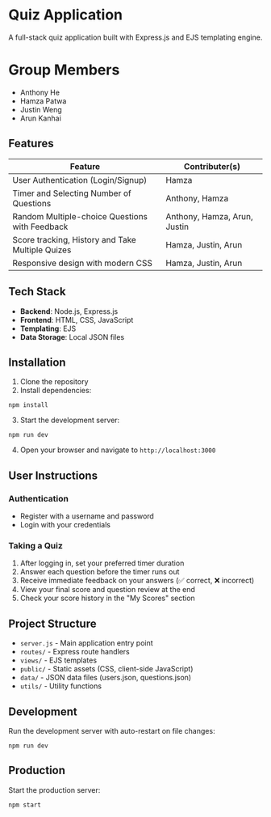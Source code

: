 # Quiz Application

A full-stack quiz application built with Express.js and EJS templating engine.

# Group Members
- Anthony He
- Hamza Patwa
- Justin Weng
- Arun Kanhai
## Features

| Feature | Contributer(s) |
|-------------------------------------|-----|
| User Authentication (Login/Signup) | Hamza |
| Timer and Selecting Number of Questions | Anthony, Hamza |
| Random Multiple-choice Questions with Feedback | Anthony, Hamza, Arun, Justin |
| Score tracking, History and Take Multiple Quizes | Hamza, Justin, Arun |
| Responsive design with modern CSS | Hamza, Justin, Arun |

## Tech Stack

- **Backend**: Node.js, Express.js
- **Frontend**: HTML, CSS, JavaScript
- **Templating**: EJS
- **Data Storage**: Local JSON files

## Installation

1. Clone the repository
2. Install dependencies:
```
npm install
```
3. Start the development server:
```
npm run dev
```
4. Open your browser and navigate to `http://localhost:3000`

## User Instructions

### Authentication
- Register with a username and password
- Login with your credentials

### Taking a Quiz
1. After logging in, set your preferred timer duration
2. Answer each question before the timer runs out
3. Receive immediate feedback on your answers (✅ correct, ❌ incorrect)
4. View your final score and question review at the end
5. Check your score history in the "My Scores" section

## Project Structure

- `server.js` - Main application entry point
- `routes/` - Express route handlers
- `views/` - EJS templates
- `public/` - Static assets (CSS, client-side JavaScript)
- `data/` - JSON data files (users.json, questions.json)
- `utils/` - Utility functions

## Development

Run the development server with auto-restart on file changes:
```
npm run dev
```

## Production

Start the production server:
```
npm start
```
